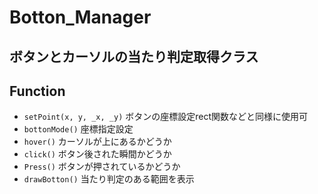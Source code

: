 # Botton_Manager
## ボタンとカーソルの当たり判定取得クラス

## Function
- `setPoint(x, y, _x, _y)` ボタンの座標設定rect関数などと同様に使用可
- `bottonMode()` 座標指定設定
- `hover()` カーソルが上にあるかどうか
- `click()` ボタン後された瞬間かどうか
- `Press()` ボタンが押されているかどうか
- `drawBotton()` 当たり判定のある範囲を表示
